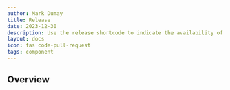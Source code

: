 ```yaml
---
author: Mark Dumay
title: Release
date: 2023-12-30
description: Use the release shortcode to indicate the availability of a specific feature in a tagged release.
layout: docs
icon: fas code-pull-request
tags: component
---
```


## Overview


